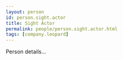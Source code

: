 ```yaml
---
layout: person
id: person.sight.actor
title: Sight Actor
permalink: people/person.sight.actor.html
tags: [company.leopard]
---
```


Person details...